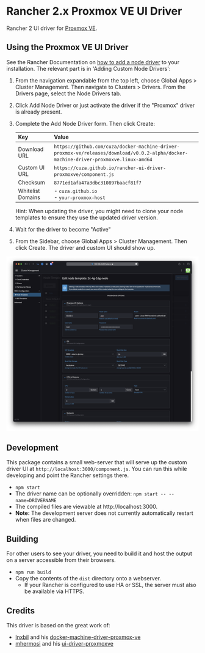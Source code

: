 # Rancher 2.x Proxmox VE UI Driver

Rancher 2 UI driver for [Proxmox VE](https://www.proxmox.com/en/proxmox-ve).

## Using the Proxmox VE UI Driver

See the Rancher Documentation on [how to add a node driver](https://rancher.com/docs/rancher/v2.6/en/admin-settings/drivers/node-drivers/) to your installation. The relevant part is in 'Adding Custom Node Drivers':

1. From the navigation expandable from the top left, choose Global Apps > Cluster Management. Then navigate to Clusters > Drivers. From the Drivers page, select the Node Drivers tab.
1. Click Add Node Driver or just activate the driver if the "Proxmox" driver is already present.
1. Complete the Add Node Driver form. Then click Create:

   | Key               | Value |
   | ----------------- | ----- |
   | Download URL      | `https://github.com/cuza/docker-machine-driver-proxmox-ve/releases/download/v0.0.2-alpha/docker-machine-driver-proxmoxve.linux-amd64` |
   | Custom UI URL     | `https://cuza.github.io/rancher-ui-driver-proxmoxve/component.js` |
   | Checksum | `8771ed1afa47a3dbc310897baacf81f7` |
   | Whitelist Domains | - `cuza.github.io`<br /> - `your-proxmox-host` |

   Hint: When updating the driver, you might need to clone your node templates to ensure they use the updated driver version.

1. Wait for the driver to become "Active"
1. From the Sidebar, choose Global Apps > Cluster Management. Then click Create. The driver and custom UI should show up.

![Configuration screen](docs/configuration-screen.png)

## Development

This package contains a small web-server that will serve up the custom driver UI at `http://localhost:3000/component.js`. You can run this while developing and point the Rancher settings there.
* `npm start`
* The driver name can be optionally overridden: `npm start -- --name=DRIVERNAME`
* The compiled files are viewable at http://localhost:3000.
* **Note:** The development server does not currently automatically restart when files are changed.

## Building

For other users to see your driver, you need to build it and host the output on a server accessible from their browsers.

* `npm run build`
* Copy the contents of the `dist` directory onto a webserver.
  * If your Rancher is configured to use HA or SSL, the server must also be available via HTTPS.

## Credits
This driver is based on the great work of:
* [lnxbil](https://github.com/lnxbil) and his [docker-machine-driver-proxmox-ve](https://github.com/lnxbil/docker-machine-driver-proxmox-ve)
* [mhermosi](https://github.com/mhermosi) and his [ui-driver-proxmoxve](https://github.com/mhermosi/ui-driver-proxmoxve)

